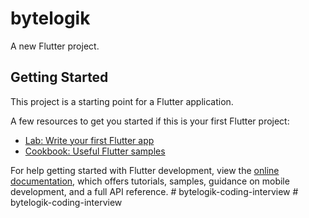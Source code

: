 # bytelogik

A new Flutter project.

## Getting Started

This project is a starting point for a Flutter application.

A few resources to get you started if this is your first Flutter project:

- [Lab: Write your first Flutter app](https://docs.flutter.dev/get-started/codelab)
- [Cookbook: Useful Flutter samples](https://docs.flutter.dev/cookbook)

For help getting started with Flutter development, view the
[online documentation](https://docs.flutter.dev/), which offers tutorials,
samples, guidance on mobile development, and a full API reference.
#   b y t e l o g i k - c o d i n g - i n t e r v i e w  
 #   b y t e l o g i k - c o d i n g - i n t e r v i e w  
 